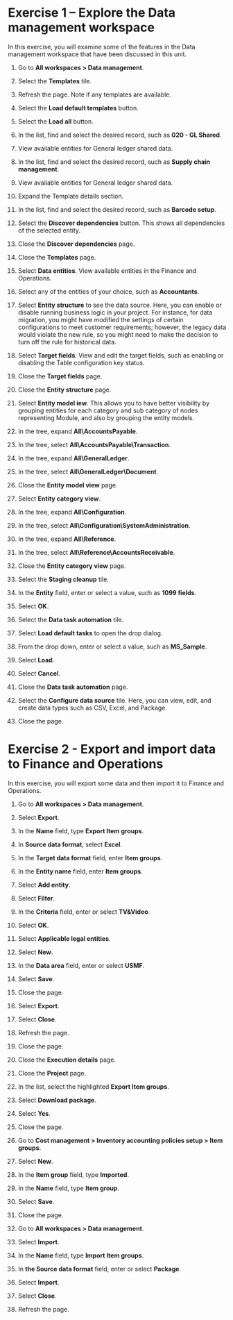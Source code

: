 

# Exercise 1 – Explore the Data management workspace


In this exercise, you will examine some of the features in the Data management workspace that have been discussed in this unit.


1. Go to **All workspaces &gt; Data management**.

2. Select the **Templates** tile.

3. Refresh the page. Note if any templates are available.

4. Select the **Load default templates** button.

5. Select the **Load all** button.

6. In the list, find and select the desired record, such as **020 - GL Shared**.

7. View available entities for General ledger shared data.

8. In the list, find and select the desired record, such as **Supply chain management**.

9. View available entities for General ledger shared data.

10. Expand the Template details section.

11. In the list, find and select the desired record, such as **Barcode setup**.

12. Select the **Discover dependencies** button. This shows all dependencies of the selected entity.

13. Close the **Discover dependencies** page.

14. Close the **Templates** page.

15. Select **Data entities**. View available entities in the Finance and Operations.

16. Select any of the entities of your choice, such as **Accountants**.

17. Select **Entity structure** to see the data source. Here, you can enable or disable running business logic in your project. For instance, for data migration, you might have modified the settings of certain configurations to meet customer requirements; however, the legacy data would violate the new rule, so you might need to make the decision to turn off the rule for historical data.

18. Select **Target fields**. View and edit the target fields, such as enabling or disabling the Table configuration key status.

19. Close the **Target fields** page.

20. Close the **Entity structure** page.

21. Select **Entity model iew**. This allows you to have better visibility by grouping entities for each category and sub category of nodes representing Module, and also by grouping the entity models.

22. In the tree, expand **All\AccountsPayable**.

23. In the tree, select **All\AccountsPayable\Transaction**.

24. In the tree, expand **All\GeneralLedger**.

25. In the tree, select **All\GeneralLedger\Document**.

26. Close the **Entity model view** page.

27. Select **Entity category view**.

28. In the tree, expand **All\Configuration**.

29. In the tree, select **All\Configuration\SystemAdministration**.

30. In the tree, expand **All\Reference**.

31. In the tree, select **All\Reference\AccountsReceivable**.

32. Close the **Entity category view** page.

33. Select the **Staging cleanup** tile.

34. In the **Entity** field, enter or select a value, such as **1099 fields**.

35. Select **OK**.

36. Select the **Data task automation** tile.

37. Select **Load default tasks** to open the drop dialog.

38. From the drop down, enter or select a value, such as **MS_Sample**.

39. Select **Load**.

40. Select **Cancel**.

41. Close the **Data task automation** page.

42. Select the **Configure data source** tile. Here, you can view, edit, and create data types such as CSV, Excel, and Package.

43. Close the page.


 

 

# Exercise 2 - Export and import data to Finance and Operations


In this exercise, you will export some data and then import it to Finance and Operations.

1. Go to **All workspaces &gt; Data management**.

2. Select **Export**.

3. In the **Name** field, type **Export Item groups**.

4. In **Source data format**, select **Excel**.

5. In the **Target data format** field, enter **Item groups**.

6. In the **Entity name** field, enter **Item groups**.

7. Select **Add entity**.

8. Select **Filter**.

9. In the **Criteria** field, enter or select **TV&amp;Video**.

10. Select **OK**.

11. Select **Applicable legal entities**.

12. Select **New**.

13. In the **Data area** field, enter or select **USMF**.

14. Select **Save**.

15. Close the page.

16. Select **Export**.

17. Select **Close**.

18. Refresh the page.

19. Close the page.

20. Close the **Execution details** page.

21. Close the **Project** page.

22. In the list, select the highlighted **Export Item groups**.

23. Select **Download package**.

24. Select **Yes**.

25. Close the page.

26. Go to **Cost management &gt; Inventory accounting policies setup &gt; Item groups**.

27. Select **New**.

28. In the **Item group** field, type **Imported**.

29. In the **Name** field, type **Item group**.

30. Select **Save**.

31. Close the page.

32. Go to **All workspaces &gt; Data management**.

33. Select **Import**.

34. In the **Name** field, type **Import Item groups**.

35. In **the Source data format** field, enter or select **Package**.

36. Select **Import**.

37. Select **Close**.

38. Refresh the page.


 
